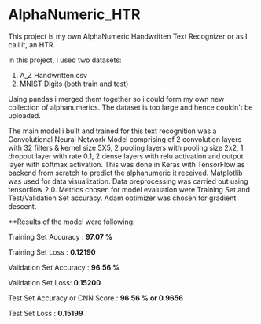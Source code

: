 # AlphaNumeric_HTR

This project is my own AlphaNumeric Handwritten Text Recognizer or as I call it, an HTR.

In this project, I used two datasets:

  1. A_Z Handwritten.csv
  2. MNIST Digits (both train and test)

Using pandas i merged them together so i could form my own new collection of alphanumerics. The dataset is too large and hence couldn't be uploaded. 

The main model i built and trained for this text recognition was a Convolutional Neural Network Model comprising of 2 convolution layers with 32 filters & kernel size 5X5, 2 pooling layers with pooling size 2x2, 1 dropout layer with rate 0.1, 2 dense layers with relu activation and output layer with softmax activation. This was done in Keras with TensorFlow as backend from scratch to predict the alphanumeric it received. Matplotlib was used for data visualization. Data preprocessing was carried out using tensorflow 2.0. Metrics chosen for model evaluation were Training Set and Test/Validation Set accuracy. Adam optimizer was chosen for gradient descent.

**Results of the model were following:

Training Set Accuracy : **97.07 %**

Training Set Loss : **0.12190**

Validation Set Accuracy : **96.56 %**

Validation Set Loss: **0.15200**

Test Set Accuracy or CNN Score : **96.56 % or 0.9656** 

Test Set Loss : **0.15199**
